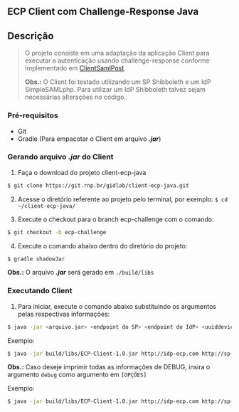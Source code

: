 ## ECP Client com Challenge-Response Java
## Descrição
>O projeto consiste em uma adaptação da aplicação Client para executar a autenticação usando challenge-response conforme implementado em [ClientSamlPost](https://github.com/dsubires/SAMLClient4IoT). 
>
>**Obs.:** O Client foi testado utilizando um SP Shibboleth e um IdP SimpleSAMLphp. Para utilizar um IdP Shibboleth talvez sejam necessárias alterações no código.

### Pré-requisitos

* Git
* Gradle (Para empacotar o Client em arquivo _**.jar**_)

### Gerando arquivo _**.jar**_ do Client
1. Faça o download do projeto client-ecp-java

```bash
$ git clone https://git.rnp.br/gidlab/client-ecp-java.git
```

2. Acesse o diretório referente ao projeto pelo terminal, por exemplo: `$ cd ~/client-ecp-java/` 

3. Execute o checkout para o branch ecp-challenge com o comando:
  ```bash
  $ git checkout -b ecp-challenge
  ```  
	
4. Execute o comando abaixo dentro do diretório do projeto:
  ```bash
  $ gradle shadowJar
  ```

  **Obs.:** O arquivo _**.jar**_ será gerado em `./build/libs`

### Executando Client

1. Para iniciar, execute o comando abaixo substituindo os argumentos pelas respectivas informações:

```bash
$ java -jar <arquivo.jar> <endpoint do SP> <endpoint do IdP> <uuiddevice> [OPCÕES]
```

Exemplo:

```bash
$ java -jar build/libs/ECP-Client-1.0.jar http://idp-ecp.com http://sp-ecp.com/secure uuiddevice
```

**Obs.:** Caso deseje imprimir todas as informações de DEBUG, insira o argumento `debug` como argumento em `[OPÇÕES]`

Exemplo:

```bash
$ java -jar build/libs/ECP-Client-1.0.jar http://idp-ecp.com http://sp-ecp.com/secure uuiddevice debug
```
